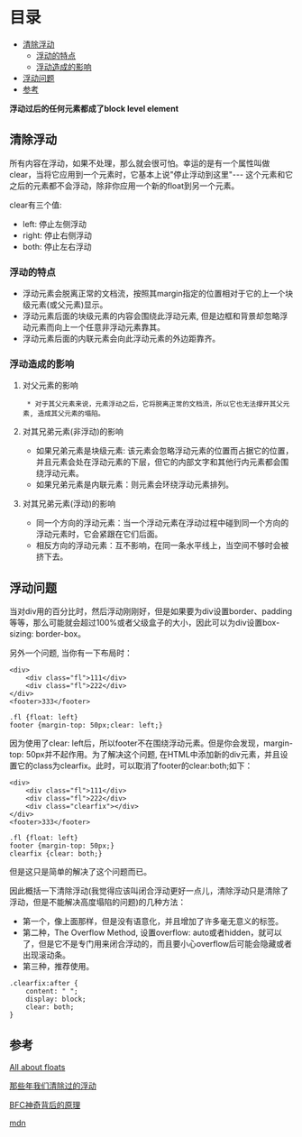 # 目录


<!-- vim-markdown-toc GFM -->
* [清除浮动](#清除浮动)
	* [浮动的特点](#浮动的特点)
	* [浮动造成的影响](#浮动造成的影响)
* [浮动问题](#浮动问题)
* [参考](#参考)

<!-- vim-markdown-toc -->

**浮动过后的任何元素都成了block level element**

## 清除浮动

所有内容在浮动，如果不处理，那么就会很可怕。幸运的是有一个属性叫做clear，当将它应用到一个元素时，它基本上说"停止浮动到这里"--- 这个元素和它之后的元素都不会浮动，除非你应用一个新的float到另一个元素。

clear有三个值:

* left: 停止左侧浮动
* right: 停止右侧浮动
* both: 停止左右浮动

### 浮动的特点

* 浮动元素会脱离正常的文档流，按照其margin指定的位置相对于它的上一个块级元素(或父元素)显示。
* 浮动元素后面的块级元素的内容会围绕此浮动元素, 但是边框和背景却忽略浮动元素而向上一个任意非浮动元素靠其。
* 浮动元素后面的内联元素会向此浮动元素的外边距靠齐。

### 浮动造成的影响

1. 对父元素的影响

        * 对于其父元素来说，元素浮动之后，它将脱离正常的文档流，所以它也无法撑开其父元素, 造成其父元素的塌陷。

2. 对其兄弟元素(非浮动)的影响

	* 如果兄弟元素是块级元素: 该元素会忽略浮动元素的位置而占据它的位置，并且元素会处在浮动元素的下层，但它的内部文字和其他行内元素都会围绕浮动元素。
	* 如果兄弟元素是内联元素：则元素会环绕浮动元素排列。

3. 对其兄弟元素(浮动)的影响

	* 同一个方向的浮动元素：当一个浮动元素在浮动过程中碰到同一个方向的浮动元素时，它会紧跟在它们后面。
	* 相反方向的浮动元素：互不影响，在同一条水平线上，当空间不够时会被挤下去。

## 浮动问题

当对div用的百分比时，然后浮动刚刚好，但是如果要为div设置border、padding等等，那么可能就会超过100%或者父级盒子的大小，因此可以为div设置box-sizing: border-box。

另外一个问题, 当你有一下布局时：

```
<div>
	<div class="fl">111</div>
	<div class="fl">222</div>
</div>
<footer>333</footer>

.fl {float: left}
footer {margin-top: 50px;clear: left;}
```

因为使用了clear: left后，所以footer不在围绕浮动元素。但是你会发现，margin-top: 50px并不起作用。为了解决这个问题, 在HTML中添加新的div元素，并且设置它的class为clearfix。此时，可以取消了footer的clear:both;如下：

```
<div>
	<div class="fl">111</div>
	<div class="fl">222</div>
	<div class="clearfix"></div>
</div>
<footer>333</footer>

.fl {float: left}
footer {margin-top: 50px;}
clearfix {clear: both;}
```

但是这只是简单的解决了这个问题而已。

因此概括一下清除浮动(我觉得应该叫闭合浮动更好一点儿，清除浮动只是清除了浮动，但是不能解决高度塌陷的问题)的几种方法：

* 第一个，像上面那样，但是没有语意化，并且增加了许多毫无意义的标签。
* 第二种，The Overflow Method, 设置overflow: auto或者hidden，就可以了，但是它不是专门用来闭合浮动的，而且要小心overflow后可能会隐藏或者出现滚动条。
* 第三种，推荐使用。

```
.clearfix:after {
	content: " ";
	display: block;
	clear: both;
}
```

## 参考

[All about floats](https://css-tricks.com/all-about-floats/)

[那些年我们清除过的浮动](http://www.iyunlu.com/view/css-xhtml/55.html)

[BFC神奇背后的原理](http://www.cnblogs.com/lhb25/p/inside-block-formatting-ontext.html)

[mdn](https://developer.mozilla.org/zh-CN/docs/Learn/CSS/CSS_layout/Floats#清除浮动会变复杂)